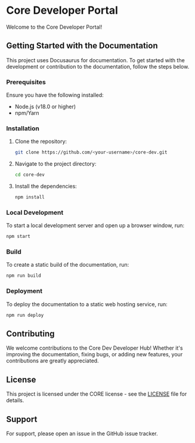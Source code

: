 # Core Developer Portal

Welcome to the Core Developer Portal!

## Getting Started with the Documentation

This project uses Docusaurus for documentation. To get started with the development or contribution to the documentation, follow the steps below.

### Prerequisites

Ensure you have the following installed:

- Node.js (v18.0 or higher)
- npm/Yarn

### Installation

1. Clone the repository:

   ```sh
   git clone https://github.com/<your-username>/core-dev.git
   ```

2. Navigate to the project directory:

   ```sh
   cd core-dev
   ```

3. Install the dependencies:

   ```sh
   npm install
   ```

### Local Development

To start a local development server and open up a browser window, run:

```sh
npm start
```

### Build

To create a static build of the documentation, run:

```sh
npm run build
```

### Deployment

To deploy the documentation to a static web hosting service, run:

```sh
npm run deploy
```

## Contributing

We welcome contributions to the Core Dev Developer Hub! Whether it's improving the documentation, fixing bugs, or adding new features, your contributions are greatly appreciated.

## License

This project is licensed under the CORE license - see the [LICENSE](LICENSE) file for details.

## Support

For support, please open an issue in the GitHub issue tracker.
